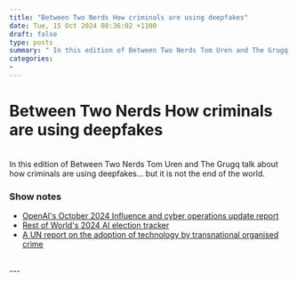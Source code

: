 ```yaml
---
title: "Between Two Nerds How criminals are using deepfakes"
date: Tue, 15 Oct 2024 08:36:02 +1100
draft: false
type: posts
summary: " In this edition of Between Two Nerds Tom Uren and The Grugq talk about how criminals are using deepfakes… but it is"
categories: 
- 
---
```

# Between Two Nerds How criminals are using deepfakes


<br/>
In this edition of Between Two Nerds Tom Uren and The Grugq talk about how criminals are using deepfakes… but it is not the end of the world.

### Show notes

-   [OpenAI's October 2024 Influence and cyber operations update report](https://cdn.openai.com/threat-intelligence-reports/influence-and-cyber-operations-an-update_October-2024.pdf)
-   [Rest of World's 2024 AI election tracker](https://restofworld.org/2024/elections-ai-tracker/)
-   [A UN report on the adoption of technology by transnational organised crime](https://www.unodc.org/roseap/uploads/documents/Publications/2024/TOC_Convergence_Report_2024.pdf)

<br/>
---
